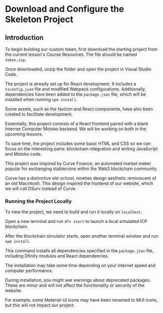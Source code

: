 # Download and Configure the Skeleton Project

## Introduction

To begin building our custom token, first download the starting project from the current lesson's Course Resources. The file should be named `token.zip`.

Once downloaded, unzip the folder and open the project in Visual Studio Code.

The project is already set up for React development. It includes a `tsconfig.json` file and modified Webpack configurations. Additionally, dependencies have been added to the `package.json` file, which will be installed when running `npm install`.

Some assets, such as the favicon and React components, have also been created to facilitate development.

Essentially, this project consists of a React frontend paired with a blank Internet Computer Motoko backend. We will be working on both in the upcoming lessons.

To save time, the project includes some basic HTML and CSS so we can focus on the interesting parts: blockchain integration and writing JavaScript and Motoko code.

This project was inspired by Curve Finance, an automated market maker popular for exchanging stablecoins within the Web3 blockchain community.

Curve has a distinctive old-school, nineties design aesthetic reminiscent of an old Macintosh. This design inspired the frontend of our website, which we will call DSurv instead of Curve.

### Running the Project Locally

To view the project, we need to build and run it locally on `localhost`.

Open a new terminal and run `dfx start` to launch a local simulated ICP blockchain.

After the blockchain simulator starts, open another terminal window and run `npm install`.

This command installs all dependencies specified in the `package.json` file, including Dfinity modules and React dependencies.

The installation may take some time depending on your internet speed and computer performance.

During installation, you might see warnings about deprecated packages. These are minor and will not affect the functionality or security of the website.

For example, some Material-UI icons may have been renamed to MUI icons, but this will not impact our project.
